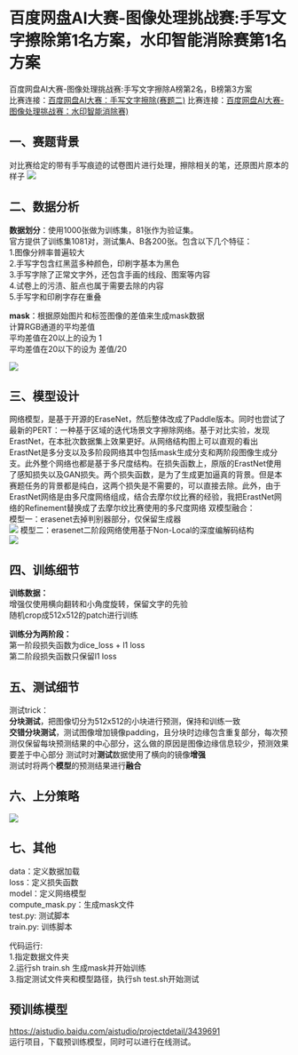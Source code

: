 # 百度网盘AI大赛-图像处理挑战赛:手写文字擦除第1名方案，水印智能消除赛第1名方案
百度网盘AI大赛-图像处理挑战赛:手写文字擦除A榜第2名，B榜第3方案    
比赛连接：[百度网盘AI大赛：手写文字擦除(赛题二)](https://aistudio.baidu.com/aistudio/competition/detail/129/0/introduction)
比赛连接：[百度网盘AI大赛-图像处理挑战赛：水印智能消除赛)](https://aistudio.baidu.com/aistudio/competition/detail/209/0/introduction)

## 一、赛题背景
对比赛给定的带有手写痕迹的试卷图片进行处理，擦除相关的笔，还原图片原本的样子
![](https://ai-studio-static-online.cdn.bcebos.com/af2816877d054080987de1f47679fa656e5f498fd39744f5a9f94cc6c5a4fb9d)

## 二、数据分析
**数据划分**：使用1000张做为训练集，81张作为验证集。    
官方提供了训练集1081对，测试集A、B各200张。包含以下几个特征：    
1.图像分辨率普遍较大    
2.手写字包含红黑蓝多种颜色，印刷字基本为黑色    
3.手写字除了正常文字外，还包含手画的线段、图案等内容    
4.试卷上的污渍、脏点也属于需要去除的内容    
5.手写字和印刷字存在重叠    

**mask**：根据原始图片和标签图像的差值来生成mask数据    
计算RGB通道的平均差值    
平均差值在20以上的设为 1    
平均差值在20以下的设为 差值/20    

![](https://ai-studio-static-online.cdn.bcebos.com/255b0b9dd6e8426fae2d9f01c6bd17229fd4dbb37a5741539ba8d8ea87fd10f3)

## 三、模型设计
网络模型，是基于开源的EraseNet，然后整体改成了Paddle版本。同时也尝试了最新的PERT：一种基于区域的迭代场景文字擦除网络。基于对比实验，发现ErastNet，在本批次数据集上效果更好。从网络结构图上可以直观的看出ErastNet是多分支以及多阶段网络其中包括mask生成分支和两阶段图像生成分支。此外整个网络也都是基于多尺度结构。在损失函数上，原版的ErastNet使用了感知损失以及GAN损失。两个损失函数，是为了生成更加逼真的背景。但是本赛题任务的背景都是纯白，这两个损失是不需要的，可以直接去除。此外，由于ErastNet网络是由多尺度网络组成，结合去摩尔纹比赛的经验，我把ErastNet网络的Refinement替换成了去摩尔纹比赛使用的多尺度网络
双模型融合：    
模型一：erasenet去掉判别器部分，仅保留生成器    
![](https://ai-studio-static-online.cdn.bcebos.com/7546d26870a44fce9b5f118b8fc8e8501b7f4ed1e807468ebece4c9d21209ac0)
模型二：erasenet二阶段网络使用基于Non-Local的深度编解码结构    
![](https://ai-studio-static-online.cdn.bcebos.com/67f2b22dca8a491cad844354f2ba81601190f4bda4e44524a115b8c715bedbfb)

## 四、训练细节

**训练数据：**    
增强仅使用横向翻转和小角度旋转，保留文字的先验    
随机crop成512x512的patch进行训练    
    
**训练分为两阶段：**    
第一阶段损失函数为dice_loss + l1 loss    
第二阶段损失函数只保留l1 loss    

## 五、测试细节

测试trick：    
**分块测试**，把图像切分为512x512的小块进行预测，保持和训练一致    
**交错分块测试**，测试图像增加镜像padding，且分块时边缘包含重复部分，每次预测仅保留每块预测结果的中心部分，这么做的原因是图像边缘信息较少，预测效果要差于中心部分
测试时对**测试**数据使用了横向的镜像**增强**    
测试时将两个**模型**的预测结果进行**融合**    

## 六、上分策略

![](https://ai-studio-static-online.cdn.bcebos.com/88dd53709c1f47aca80f9ce63e344e8494c44c59b9534367b7aa4b5b0034caad)

## 七、其他
data：定义数据加载      
loss：定义损失函数       
model：定义网络模型    
compute_mask.py：生成mask文件    
test.py: 测试脚本    
train.py: 训练脚本    

代码运行:    
1.指定数据文件夹    
2.运行sh train.sh 生成mask并开始训练    
3.指定测试文件夹和模型路径，执行sh test.sh开始测试    
## 预训练模型    
https://aistudio.baidu.com/aistudio/projectdetail/3439691    
运行项目，下载预训练模型，同时可以进行在线测试。
